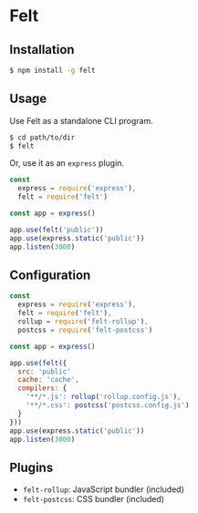 # Felt

## Installation

```bash
$ npm install -g felt
```

## Usage

Use Felt as a standalone CLI program.

```bash
$ cd path/to/dir
$ felt
```

Or, use it as an `express` plugin.

```javascript
const
  express = require('express'),
  felt = require('felt')

const app = express()

app.use(felt('public'))
app.use(express.static('public'))
app.listen(3000)

```

## Configuration

```javascript
const
  express = require('express'),
  felt = require('felt'),
  rollup = require('felt-rollup'),
  postcss = require('felt-postcss')

const app = express()

app.use(felt({
  src: 'public'
  cache: 'cache',
  compilers: {
    '**/*.js': rollup('rollup.config.js'),
    '**/*.css': postcss('postcss.config.js')
  }
}))
app.use(express.static('public'))
app.listen(3000)
```

## Plugins

- `felt-rollup`: JavaScript bundler (included)
- `felt-postcss`: CSS bundler (included)
